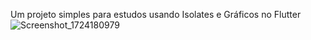 Um projeto simples para estudos usando Isolates e Gráficos no Flutter
![Screenshot_1724180979](https://github.com/user-attachments/assets/7f4acea9-5b75-4ebc-87b7-a57924518626)
